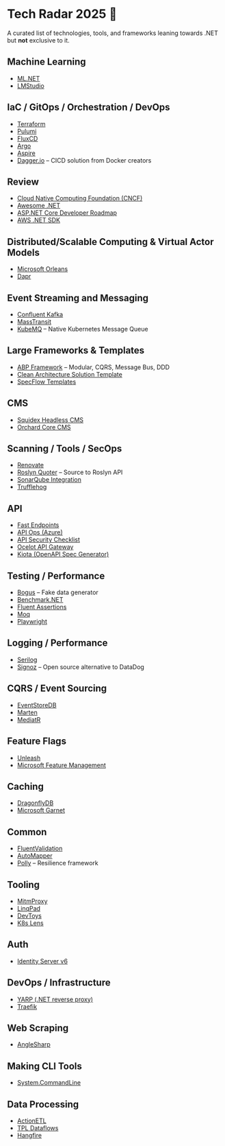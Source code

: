 # **Tech Radar 2025** 🚀  
A curated list of technologies, tools, and frameworks leaning towards .NET but **not** exclusive to it.


## **Machine Learning**
- [ML.NET](https://dotnetfoundation.org/projects/mlnet)  
- [LMStudio](https://lmstudio.ai/)

## **IaC / GitOps / Orchestration / DevOps**
- [Terraform](https://github.com/hashicorp/terraform)  
- [Pulumi](https://github.com/pulumi/pulumi)  
- [FluxCD](https://fluxcd.io/)  
- [Argo](https://argoproj.github.io/)  
- [Aspire](https://github.com/dotnet/aspire/issues/1573)  
- [Dagger.io](https://github.com/dagger/dagger) – CICD solution from Docker creators  


## **Review**
- [Cloud Native Computing Foundation (CNCF)](https://www.cncf.io/)  
- [Awesome .NET](https://github.com/quozd/awesome-dotnet)  
- [ASP.NET Core Developer Roadmap](https://github.com/MoienTajik/AspNetCore-Developer-Roadmap)  
- [AWS .NET SDK](https://github.com/aws/dotnet)


## **Distributed/Scalable Computing & Virtual Actor Models**
- [Microsoft Orleans](https://github.com/dotnet/orleans)  
- [Dapr](https://dapr.io/)


## **Event Streaming and Messaging**
- [Confluent Kafka](https://github.com/confluentinc)  
- [MassTransit](https://masstransit.io/)  
- [KubeMQ](https://github.com/kubemq-io/kubemq-community) – Native Kubernetes Message Queue  


## **Large Frameworks & Templates**
- [ABP Framework](https://www.abp.io/) – Modular, CQRS, Message Bus, DDD  
- [Clean Architecture Solution Template](https://www.nuget.org/packages/Clean.Architecture.Solution.Template)  
- [SpecFlow Templates](https://www.nuget.org/packages/SpecFlow.Templates.DotNet/4.0.16-beta)  


## **CMS**
- [Squidex Headless CMS](https://github.com/Squidex/)  
- [Orchard Core CMS](https://github.com/OrchardCMS/OrchardCore)  


## **Scanning / Tools / SecOps**
- [Renovate](https://github.com/renovatebot/renovate)  
- [Roslyn Quoter](https://github.com/KirillOsenkov/RoslynQuoter) – Source to Roslyn API  
- [SonarQube Integration](https://github.com/SonarSource/sonar-dotnet)  
- [Trufflehog](https://github.com/trufflesecurity/trufflehog)  


## **API**
- [Fast Endpoints](https://github.com/FastEndpoints/FastEndpoints)  
- [API Ops (Azure)](https://github.com/Azure/apiops)  
- [API Security Checklist](https://github.com/shieldfy/API-Security-Checklist)  
- [Ocelot API Gateway](https://github.com/ThreeMammals/Ocelot)  
- [Kiota (OpenAPI Spec Generator)](https://github.com/microsoft/kiota)


## **Testing / Performance**
- [Bogus](https://github.com/bchavez/Bogus) – Fake data generator  
- [Benchmark.NET](https://dotnetfoundation.org/projects/benchmarkdotnet)  
- [Fluent Assertions](https://www.nuget.org/packages/FluentAssertions)  
- [Moq](https://github.com/moq/moq4)  
- [Playwright](https://github.com/microsoft/playwright)


## **Logging / Performance**
- [Serilog](https://github.com/serilog/serilog)  
- [Signoz](https://github.com/SigNoz/signoz) – Open source alternative to DataDog  


## **CQRS / Event Sourcing**
- [EventStoreDB](https://github.com/EventStore/EventStore)  
- [Marten](https://martendb.io/)  
- [MediatR](https://github.com/jbogard/MediatR)


## **Feature Flags**
- [Unleash](https://github.com/Unleash/unleash)  
- [Microsoft Feature Management](https://github.com/microsoft/FeatureManagement-Dotnet)


## **Caching**
- [DragonflyDB](https://github.com/dragonflydb/dragonfly)  
- [Microsoft Garnet](https://github.com/microsoft/garnet)  


## **Common**
- [FluentValidation](https://dotnetfoundation.org/projects/fluentvalidation)  
- [AutoMapper](https://dotnetfoundation.org/projects/automapper)  
- [Polly](https://github.com/App-vNext/Polly) – Resilience framework  


## **Tooling**
- [MitmProxy](https://mitmproxy.org/)  
- [LinqPad](https://www.linqpad.net/)  
- [DevToys](https://github.com/veler/DevToys)  
- [K8s Lens](https://k8slens.dev/)  


## **Auth**
- [Identity Server v6](https://docs.duendesoftware.com/identityserver/v6/)  


## **DevOps / Infrastructure**
- [YARP (.NET reverse proxy)](https://github.com/microsoft/reverse-proxy)  
- [Traefik](https://github.com/traefik/traefik)  


## **Web Scraping**
- [AngleSharp](https://dotnetfoundation.org/projects/anglesharp)  


## **Making CLI Tools**
- [System.CommandLine](https://learn.microsoft.com/en-us/dotnet/standard/commandline/)  


## **Data Processing**
- [ActionETL](https://envobi.com/)  
- [TPL Dataflows](https://learn.microsoft.com/en-us/dotnet/standard/parallel-programming/dataflow-task-parallel-library)  
- [Hangfire](http://hangfire.io/)  
